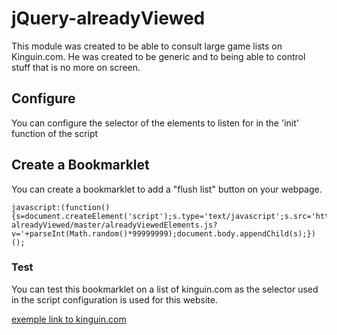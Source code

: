# jQuery-alreadyViewed

This module was created to be able to consult large game lists on Kinguin.com.
He was created to be generic and to being able to control stuff that is no more on screen.

## Configure

You can configure the selector of the elements to listen for in the 'init' function of the script

## Create a Bookmarklet

You can create a bookmarklet to add a "flush list" button on your webpage.

```
javascript:(function(){s=document.createElement('script');s.type='text/javascript';s.src='https://cdn.rawgit.com/4lador/jQuery-alreadyViewed/master/alreadyViewedElements.js?v='+parseInt(Math.random()*99999999);document.body.appendChild(s);})();
```

### Test

You can test this bookmarklet on a list of kinguin.com as the selector used in the script configuration is used for this website.

[exemple link to kinguin.com](https://www.kinguin.net/steam-games/?genre_id=&platform_id=2&name=&q=&category_id=&hotstuff=0&vendor_id=&order=bestseller&dir=desc&max_price=4&min_price=3&metacritic=0&dir_metacritic=desc&platform=2&region_limit=0&hide_outstock=1?p=32&platform_id=2&order=bestseller&dir=desc&max_price=4&min_price=3&dir_metacritic=desc&platform=2&hide_outstock=1?p=3&platform_id=2&order=bestseller&dir=desc&max_price=4&min_price=3&dir_metacritic=desc&platform=2&hide_outstock=1?p=9&platform_id=2&order=bestseller&dir=desc&max_price=4&min_price=3&dir_metacritic=desc&platform=2&hide_outstock=1?p=2&platform_id=2&order=bestseller&dir=desc&max_price=4&min_price=3&dir_metacritic=desc&platform=2&hide_outstock=1?p=9&platform_id=2&order=bestseller&dir=desc&max_price=4&min_price=3&dir_metacritic=desc&platform=2&hide_outstock=1?p=3&platform_id=2&order=bestseller&dir=desc&max_price=4&min_price=3&dir_metacritic=desc&platform=2&hide_outstock=1)
